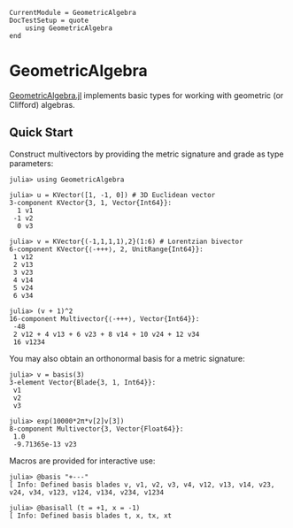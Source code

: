 ```@meta
CurrentModule = GeometricAlgebra
DocTestSetup = quote
	using GeometricAlgebra
end
```

# GeometricAlgebra

[GeometricAlgebra.jl](https://github.com/jollywatt/GeometricAlgebra.jl) implements basic types for working with geometric (or Clifford) algebras.

## Quick Start

Construct multivectors by providing the metric signature and grade as type parameters:

```jldoctest
julia> using GeometricAlgebra

julia> u = KVector([1, -1, 0]) # 3D Euclidean vector
3-component KVector{3, 1, Vector{Int64}}:
  1 v1
 -1 v2
  0 v3

julia> v = KVector{(-1,1,1,1),2}(1:6) # Lorentzian bivector
6-component KVector{⟨-+++⟩, 2, UnitRange{Int64}}:
 1 v12
 2 v13
 3 v23
 4 v14
 5 v24
 6 v34

julia> (v + 1)^2
16-component Multivector{⟨-+++⟩, Vector{Int64}}:
 -48
 2 v12 + 4 v13 + 6 v23 + 8 v14 + 10 v24 + 12 v34
 16 v1234

```

You may also obtain an orthonormal basis for a metric signature:

```jldoctest
julia> v = basis(3)
3-element Vector{Blade{3, 1, Int64}}:
 v1
 v2
 v3

julia> exp(10000*2π*v[2]v[3])
8-component Multivector{3, Vector{Float64}}:
 1.0
 -9.71365e-13 v23
```

Macros are provided for interactive use:

```jldoctest
julia> @basis "+---"
[ Info: Defined basis blades v, v1, v2, v3, v4, v12, v13, v14, v23, v24, v34, v123, v124, v134, v234, v1234

julia> @basisall (t = +1, x = -1)
[ Info: Defined basis blades t, x, tx, xt
```
